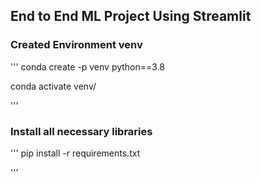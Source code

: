 ## End to End ML Project Using Streamlit ##

### Created Environment venv ###
'''
conda create -p venv python==3.8

conda activate venv/

'''
### Install all necessary libraries ###

'''
pip install -r requirements.txt

'''